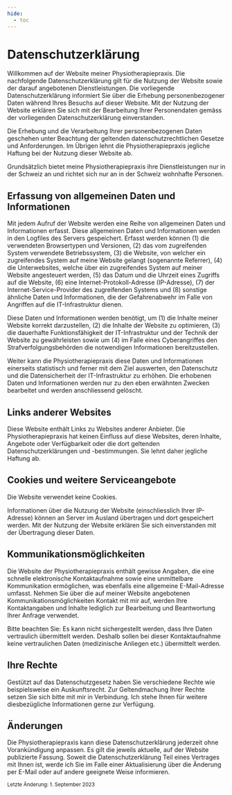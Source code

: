 ```yaml
---
hide:
  - toc
---
```


# Datenschutzerklärung

Willkommen auf der Website meiner Physiotherapiepraxis. Die nachfolgende Datenschutzerklärung gilt für die Nutzung der Website sowie der darauf angebotenen Dienstleistungen. Die vorliegende Datenschutzerklärung informiert Sie über die Erhebung personenbezogener Daten während Ihres Besuchs auf dieser Website. Mit der Nutzung der Website erklären Sie sich mit der Bearbeitung Ihrer Personendaten gemäss der vorliegenden Datenschutzerklärung einverstanden.

Die Erhebung und die Verarbeitung Ihrer personenbezogenen Daten geschehen unter Beachtung der geltenden datenschutzrechtlichen Gesetze und Anforderungen. Im Übrigen lehnt die Physiotherapiepraxis jegliche Haftung bei der Nutzung dieser Website ab.

Grundsätzlich bietet meine Physiotherapiepraxis ihre Dienstleistungen nur in der Schweiz an und richtet sich nur an in der Schweiz wohnhafte Personen.

## Erfassung von allgemeinen Daten und Informationen

Mit jedem Aufruf der Website werden eine Reihe von allgemeinen Daten und Informationen erfasst. Diese allgemeinen Daten und Informationen werden in den Logfiles des Servers gespeichert. Erfasst werden können (1) die verwendeten Browsertypen und Versionen, (2) das vom zugreifenden System verwendete Betriebssystem, (3) die Website, von welcher ein zugreifendes System auf meine Website gelangt (sogenannte Referrer), (4) die Unterwebsites, welche über ein zugreifendes System auf meiner Website angesteuert werden, (5) das Datum und die Uhrzeit eines Zugriffs auf die Website, (6) eine Internet-Protokoll-Adresse (IP-Adresse), (7) der Internet-Service-Provider des zugreifenden Systems und (8) sonstige ähnliche Daten und Informationen, die der Gefahrenabwehr im Falle von Angriffen auf die IT-Infrastruktur dienen.

Diese Daten und Informationen werden benötigt, um (1) die Inhalte meiner Website korrekt darzustellen, (2) die Inhalte der Website zu optimieren, (3) die dauerhafte Funktionsfähigkeit der IT-Infrastruktur und der Technik der Website zu gewährleisten sowie um (4) im Falle eines Cyberangriffes den Strafverfolgungsbehörden die notwendigen Informationen bereitzustellen. 

Weiter kann die Physiotherapiepraxis diese Daten und Informationen einerseits statistisch und ferner mit dem Ziel auswerten, den Datenschutz und die Datensicherheit der IT-Infrastruktur zu erhöhen. Die erhobenen Daten und Informationen werden nur zu den eben erwähnten Zwecken bearbeitet und werden anschliessend gelöscht.

## Links anderer Websites 

Diese Website enthält Links zu Websites anderer Anbieter. Die Physiotherapiepraxis hat keinen Einfluss auf diese Websites, deren Inhalte, Angebote oder Verfügbarkeit oder die dort geltenden Datenschutzerklärungen und -bestimmungen. Sie lehnt daher jegliche Haftung ab.

## Cookies und weitere Serviceangebote 

Die Website verwendet keine Cookies. 

Informationen über die Nutzung der Website (einschliesslich Ihrer IP-Adresse) können an Server im Ausland übertragen und dort gespeichert werden. Mit der Nutzung der Website erklären Sie sich einverstanden mit der Übertragung dieser Daten.

## Kommunikationsmöglichkeiten 
Die Website der Physiotherapiepraxis enthält gewisse Angaben, die eine schnelle elektronische Kontaktaufnahme sowie eine unmittelbare Kommunikation ermöglichen, was ebenfalls eine allgemeine E-Mail-Adresse umfasst. Nehmen Sie über die auf meiner Website angebotenen Kommunikationsmöglichkeiten Kontakt mit mir auf, werden Ihre Kontaktangaben und Inhalte lediglich zur Bearbeitung und Beantwortung Ihrer Anfrage verwendet.

Bitte beachten Sie: Es kann nicht sichergestellt werden, dass Ihre Daten vertraulich übermittelt werden. Deshalb sollen bei dieser Kontaktaufnahme keine vertraulichen Daten (medizinische Anliegen etc.) übermittelt werden. 

## Ihre Rechte 

Gestützt auf das Datenschutzgesetz haben Sie verschiedene Rechte wie beispielsweise ein Auskunftsrecht. Zur Geltendmachung Ihrer Rechte setzen Sie sich bitte mit mir in Verbindung. Ich stehe Ihnen für weitere diesbezügliche Informationen gerne zur Verfügung.

## Änderungen

Die Physiotherapiepraxis kann diese Datenschutzerklärung jederzeit ohne Vorankündigung anpassen. Es gilt die jeweils aktuelle, auf der Website publizierte Fassung. Soweit die Datenschutzerklärung Teil eines Vertrages mit Ihnen ist, werde ich Sie im Falle einer Aktualisierung über die Änderung per E-Mail oder auf andere geeignete Weise informieren.

<small>Letzte Änderung: 1. September 2023</small>

